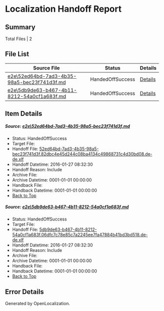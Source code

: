 # <a name='report-top'></a> Localization Handoff Report

## Summary
 Total Files | 2

## File List
 Source File | Status | Details 
 ----------- | ------ | ------- 
 [e2e\52ed64bd-7ad3-4b35-98a5-bec23f741d3f.md](https://github.com/OpenLocalizationTest/oltest/blob/ec08001f30795f72e2abb9d1b5138c4b7c8097de/e2e/52ed64bd-7ad3-4b35-98a5-bec23f741d3f.md) | HandedOffSuccess | [Details](#b123be8e6ff9262898d6785ea8e838d192c04cab1)
 [e2e\5db9de63-b467-4b11-8212-54a0cf1a683f.md](https://github.com/OpenLocalizationTest/oltest/blob/ec08001f30795f72e2abb9d1b5138c4b7c8097de/e2e/5db9de63-b467-4b11-8212-54a0cf1a683f.md) | HandedOffSuccess | [Details](#973f0ab5e14992118e260b197cbd47e14b0920862)

## Item Details
##### <a name='b123be8e6ff9262898d6785ea8e838d192c04cab1'></a> Source: [e2e\52ed64bd-7ad3-4b35-98a5-bec23f741d3f.md](https://github.com/OpenLocalizationTest/oltest/blob/ec08001f30795f72e2abb9d1b5138c4b7c8097de/e2e/52ed64bd-7ad3-4b35-98a5-bec23f741d3f.md)
* Status: HandedOffSuccess
* Target File: 
* Handoff File: [52ed64bd-7ad3-4b35-98a5-bec23f741d3f.82dbc4e45d244c08ba4134c49868731c4d30bd08.de-de.xlf](https://github.com/OpenLocalizationTestOrg/olhandoff/blob/d5054d915043b89e66fd03f479dbe5d8358f5f55/ol-handoff/OpenLocalizationTestOrg/oltest.de-de/tianzh/52ed64bd-7ad3-4b35-98a5-bec23f741d3f.82dbc4e45d244c08ba4134c49868731c4d30bd08.de-de.xlf)
* Handoff Datetime: 2016-01-27 08:32:30
* Handoff Reason: Include
* Archive File: 
* Archive Datetime: 0001-01-01 00:00:00
* Handback File: 
* Handback Datetime: 0001-01-01 00:00:00
* [Back to Top](#report-top)

##### <a name='973f0ab5e14992118e260b197cbd47e14b0920862'></a> Source: [e2e\5db9de63-b467-4b11-8212-54a0cf1a683f.md](https://github.com/OpenLocalizationTest/oltest/blob/ec08001f30795f72e2abb9d1b5138c4b7c8097de/e2e/5db9de63-b467-4b11-8212-54a0cf1a683f.md)
* Status: HandedOffSuccess
* Target File: 
* Handoff File: [5db9de63-b467-4b11-8212-54a0cf1a683f.06dfc7c78e85c7a2245ee7fa47884b41bd3bd518.de-de.xlf](https://github.com/OpenLocalizationTestOrg/olhandoff/blob/d5054d915043b89e66fd03f479dbe5d8358f5f55/ol-handoff/OpenLocalizationTestOrg/oltest.de-de/tianzh/5db9de63-b467-4b11-8212-54a0cf1a683f.06dfc7c78e85c7a2245ee7fa47884b41bd3bd518.de-de.xlf)
* Handoff Datetime: 2016-01-27 08:32:30
* Handoff Reason: Include
* Archive File: 
* Archive Datetime: 0001-01-01 00:00:00
* Handback File: 
* Handback Datetime: 0001-01-01 00:00:00
* [Back to Top](#report-top)


## Error Details

Generated by OpenLocalization.
